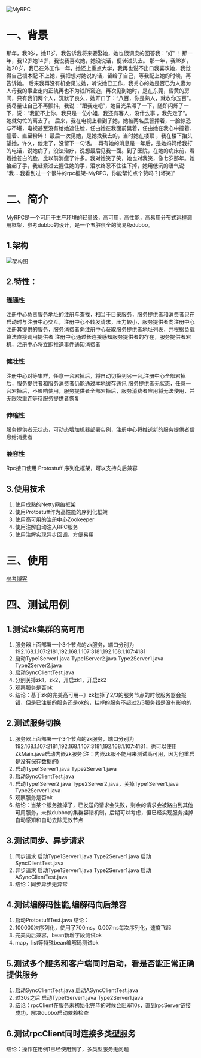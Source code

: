 ![MyRPC](https://gameboys.oss-cn-shenzhen.aliyuncs.com/oneblog/20190807152842336.jpg)
# 一、背景
那年，我9岁，她11岁，我告诉我将来要娶她，她也很调皮的回答我：“好”！ 那一年，我12岁她14岁，我说我喜欢她，她没说话，便转过头去。 那一年，我18岁，她20岁，我已在外工作一年，她还上重点大学，我再也说不出口我喜欢她，我觉得自己根本配 不上她，我把想对她说的话，留给了自己，等我配上她的时候，再告诉她。 后来我再没有机会见过她，听说她已工作，我关心的她是否已为人妻为人母我的事业走向正轨再也不为钱所窘迫，再次见到她时，是在东莞，昏黄的房间，只有我们两个人，沉默了良久，她开口了：“八百，你是熟人，就收你五百”。我尽量让自己不再颤抖，我说：“跟我走吧”，她目光呆滞了一下，随即闪烁了一下，说：“我配不上你，我只是一位小姐，我还有客人，没什么事 ，我先走了”。她就匆忙的离去了。 后来，我在电视上看到了她，她被两名民警押着，一脸惊恐与不堪，电视甚至没有给她遮住脸，任由她在我面前晃着，任由她在我心中撞着、撞着、直至粉碎！ 最后一次见她，是她找我去的，当时她在楼顶 ，我在楼下抬头望她，许久，他走了，没留下一句话。. 再有她的消息是一年后，是她妈妈给我打的电话，说她病了，没法治疗，说想最后见我一面。到了医院，在她的病床前，看着她苍白的脸，比以前消瘦了许多。我对她笑了笑，她也对我笑，像七岁那年。她抬起了手，我赶紧过去握住她的手，泪水终忍不住往下掉，她用低沉的浯气说: ”我....我看到过一个很牛的rpc框架-MyRPC，你能帮忙点个赞吗？[坏笑]"
# 二、简介
MyRPC是一个可用于生产环境的轻量级，高可用，高性能，高易用分布式远程调用框架，参考dubbo的设计，是一个五脏俱全的简易版dubbo。
## 1.架构
![架构图](https://gameboys.oss-cn-shenzhen.aliyuncs.com/oneblog/20190805215811114.png)
## 2.特性：
### 连通性
注册中心负责服务地址的注册与查找，相当于目录服务，服务提供者和消费者只在启动时与注册中心交互，注册中心不转发请求，压力较小，服务提供者向注册中心注册其提供的服务，服务消费者向注册中心获取服务提供者地址列表，并根据负载算法直接调用提供者
注册中心通过长连接感知服务提供者的存在，服务提供者宕机，注册中心将立即推送事件通知消费者
### 健壮性
注册中心对等集群，任意一台宕掉后，将自动切换到另一台,注册中心全部宕掉后，服务提供者和服务消费者仍能通过本地缓存通讯
服务提供者无状态，任意一台宕掉后，不影响使用，服务提供者全部宕掉后，服务消费者应用将无法使用，并无限次重连等待服务提供者恢复
### 伸缩性
服务提供者无状态，可动态增加机器部署实例，注册中心将推送新的服务提供者信息给消费者
### 兼容性
Rpc接口使用 Protostuff  序列化框架，可以支持向后兼容
## 3.使用技术
1. 使用成熟的Netty网络框架
2. 使用Protostuff作为高性能的序列化框架
3. 使用高可用的注册中心Zookeeper
4. 使用注解自动注入RPC服务
5. 使用注解实现异步回调，方便易用
# 三、使用
[参考博客](https://www.gameboys.cn/article/32)
# 四、测试用例
## 1.测试zk集群的高可用
1. 服务器上面部署一个3个节点的zk服务，端口分别为192.168.1.107:2181,192.168.1.107:3181,192.168.1.107:4181
2. 启动Type1Server1.java Type1Server2.java Type2Server1.java Type2Server2.java
3. 启动SyncClientTest.java
4. 分别关掉zk1，zk2，开启zk1，开启zk2
5. 观察服务是否ok
6. 结论：基于zk的完美高可用--》zk挂掉了2/3的服务节点的时候服务器会报错，但是已注册的服务还是ok的，挂掉的服务不超过2/3服务器是没有影响的
## 2.测试服务切换
1. 服务器上面部署一个3个节点的zk服务，端口分别为192.168.1.107:2181,192.168.1.107:3181,192.168.1.107:4181，也可以使用ZkMain.java启动内嵌zk服务(注：内嵌zk服不能用来测试高可用，因为他重启是没有保存数据的)
2. 启动Type1Server1.java Type2Server1.java 
3. 启动SyncClientTest.java
4. 启动Type1Server2.java Type2Server2.java，关掉Type1Server1.java Type2Server1.java 
5. 观察服务是否ok
6. 结论：当某个服务挂掉了，已发送的请求会失败，剩余的请求会被路由到其他可用服务，未做dubbo的集群容错机制，后期可以考虑，但已经实现服务挂掉自动感知和自动去除无效节点
## 3.测试同步、异步请求
1. 同步请求 启动Type1Server1.java Type2Server1.java 启动SyncClientTest.java
2. 异步请求 启动Type1Server1.java Type2Server1.java 启动ASyncClientTest.java
3. 结论：同步异步无异常
## 4.测试编解码性能,编解码向后兼容
1. 启动ProtostuffTest.java
 结论：
1. 100000次序列化，使用了700ms，0.007ms每次序列化，速度飞起
2. 完美向后兼容，bean新增字段测试ok
3. map，list等特殊bean编解码测试ok
## 5.测试多个服务和客户端同时启动，看是否能正常正确提供服务
1. 启动SyncClientTest.java 启动ASyncClientTest.java
2. 过30s之后 启动Type1Server1.java Type2Server1.java 
3. 结论：rpcClient在服务未初始化完毕的时候会阻塞10s，直到rpcServer链接成功，解决dubbo启动依赖检查
## 6.测试rpcClient同时连接多类型服务
结论：操作在用例1已经使用到了，多类型服务无问题
